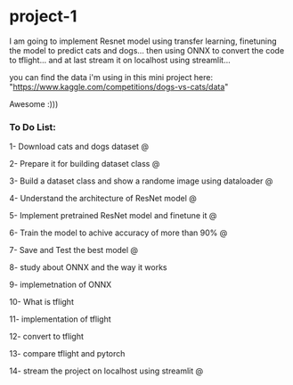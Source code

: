 # project-1
I am going to implement Resnet model using transfer learning, finetuning the model to predict cats and dogs... then using ONNX to convert the code to tflight... and at last stream it on  localhost using streamlit...

you can find the data i'm using in this mini project here: "https://www.kaggle.com/competitions/dogs-vs-cats/data"

Awesome :)))


### To Do List:

1- Download cats and dogs dataset @

2- Prepare it for building dataset class @

3- Build a dataset class and show a randome image using dataloader @

4- Understand the architecture of ResNet model @

5- Implement pretrained ResNet model and finetune it @

6- Train the model to achive accuracy of more than 90% @

7- Save and Test the best model @

8- study about ONNX and the way it works

9- implemetnation of ONNX 

10- What is tflight

11- implementation of tflight

12- convert to tflight

13- compare tflight and pytorch

14- stream the project on localhost using streamlit @